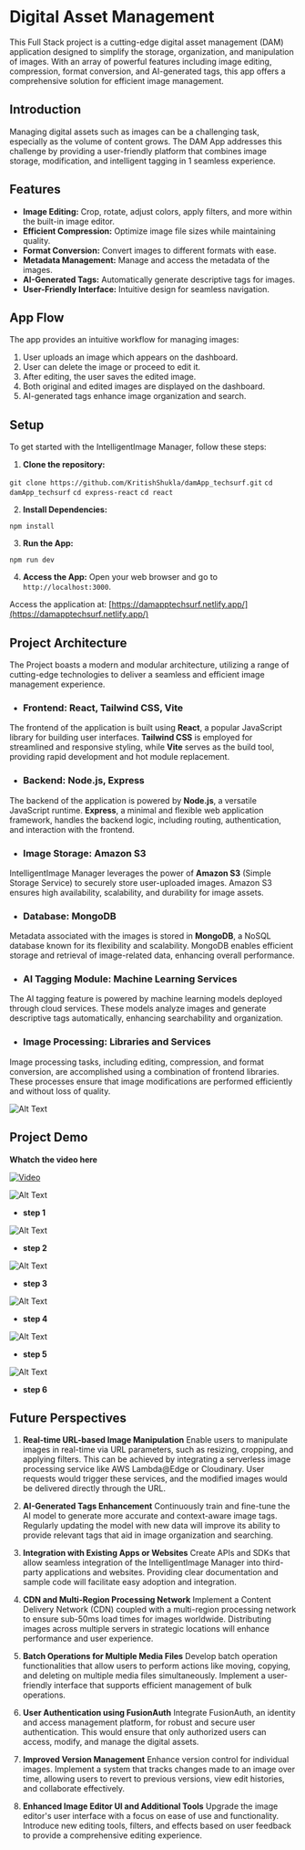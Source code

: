 # Digital Asset Management

This Full Stack project is a cutting-edge digital asset management (DAM) application designed to simplify the storage, organization, and manipulation of images. With an array of powerful features including image editing, compression, format conversion, and AI-generated tags, this app offers a comprehensive solution for efficient image management.

## Introduction

Managing digital assets such as images can be a challenging task, especially as the volume of content grows. The DAM App addresses this challenge by providing a user-friendly platform that combines image storage, modification, and intelligent tagging in 1 seamless experience.

## Features

- **Image Editing:** Crop, rotate, adjust colors, apply filters, and more within the built-in image editor.
- **Efficient Compression:** Optimize image file sizes while maintaining quality.
- **Format Conversion:** Convert images to different formats with ease.
- **Metadata Management:** Manage and access the metadata of the images.
- **AI-Generated Tags:** Automatically generate descriptive tags for images.
- **User-Friendly Interface:** Intuitive design for seamless navigation.

## App Flow

The app provides an intuitive workflow for managing images:

1. User uploads an image which appears on the dashboard.
2. User can delete the image or proceed to edit it.
3. After editing, the user saves the edited image.
4. Both original and edited images are displayed on the dashboard.
5. AI-generated tags enhance image organization and search.

## Setup

To get started with the IntelligentImage Manager, follow these steps:

1. **Clone the repository:**

`git clone https://github.com/KritishShukla/damApp_techsurf.git`
`cd damApp_techsurf`
`cd express-react`
`cd react`

2. **Install Dependencies:**

`npm install`


3. **Run the App:**

`npm run dev`


4. **Access the App:**
Open your web browser and go to `http://localhost:3000`.

Access the application at: [https://damapptechsurf.netlify.app/](https://damapptechsurf.netlify.app/)



## Project Architecture

The Project boasts a modern and modular architecture, utilizing a range of cutting-edge technologies to deliver a seamless and efficient image management experience.

- ### Frontend: React, Tailwind CSS, Vite

The frontend of the application is built using **React**, a popular JavaScript library for building user interfaces. **Tailwind CSS** is employed for streamlined and responsive styling, while **Vite** serves as the build tool, providing rapid development and hot module replacement.

- ### Backend: Node.js, Express

The backend of the application is powered by **Node.js**, a versatile JavaScript runtime. **Express**, a minimal and flexible web application framework, handles the backend logic, including routing, authentication, and interaction with the frontend.

- ### Image Storage: Amazon S3

IntelligentImage Manager leverages the power of **Amazon S3** (Simple Storage Service) to securely store user-uploaded images. Amazon S3 ensures high availability, scalability, and durability for image assets.

- ### Database: MongoDB

Metadata associated with the images is stored in **MongoDB**, a NoSQL database known for its flexibility and scalability. MongoDB enables efficient storage and retrieval of image-related data, enhancing overall performance.

- ### AI Tagging Module: Machine Learning Services

The AI tagging feature is powered by machine learning models deployed through cloud services. These models analyze images and generate descriptive tags automatically, enhancing searchability and organization.

- ### Image Processing: Libraries and Services

Image processing tasks, including editing, compression, and format conversion, are accomplished using a combination of frontend libraries. These processes ensure that image modifications are performed efficiently and without loss of quality.

![Alt Text](https://ik.imagekit.io/kritish10/archi.jpg?updatedAt=1693185722521)

## Project Demo

**Whatch the video here**

[![Video](https://img.youtube.com/vi/TiamK3bSncs/0.jpg)](https://youtu.be/TiamK3bSncs)


![Alt Text](https://ik.imagekit.io/kritish10/td1.jpeg?updatedAt=1693206245895)
- **step 1**

![Alt Text](https://ik.imagekit.io/kritish10/td2.jpeg?updatedAt=1693206245166)
- **step 2**

![Alt Text](https://ik.imagekit.io/kritish10/td3.jpeg?updatedAt=1693206245231)
- **step 3**

![Alt Text](https://ik.imagekit.io/kritish10/td5.jpeg?updatedAt=1693206245190)
- **step 4**

![Alt Text](https://ik.imagekit.io/kritish10/td6.jpeg?updatedAt=1693206245361)
- **step 5**

![Alt Text](https://ik.imagekit.io/kritish10/td7.jpeg?updatedAt=1693206245311)
- **step 6**

## Future Perspectives

1. **Real-time URL-based Image Manipulation**
   Enable users to manipulate images in real-time via URL parameters, such as resizing, cropping, and applying filters. This can be achieved by integrating a serverless image processing service like AWS Lambda@Edge or Cloudinary. User requests would trigger these services, and the modified images would be delivered directly through the URL.

2. **AI-Generated Tags Enhancement**
   Continuously train and fine-tune the AI model to generate more accurate and context-aware image tags. Regularly updating the model with new data will improve its ability to provide relevant tags that aid in image organization and searching.

3. **Integration with Existing Apps or Websites**
   Create APIs and SDKs that allow seamless integration of the IntelligentImage Manager into third-party applications and websites. Providing clear documentation and sample code will facilitate easy adoption and integration.

4. **CDN and Multi-Region Processing Network**
   Implement a Content Delivery Network (CDN) coupled with a multi-region processing network to ensure sub-50ms load times for images worldwide. Distributing images across multiple servers in strategic locations will enhance performance and user experience.

5. **Batch Operations for Multiple Media Files**
   Develop batch operation functionalities that allow users to perform actions like moving, copying, and deleting on multiple media files simultaneously. Implement a user-friendly interface that supports efficient management of bulk operations.

6. **User Authentication using FusionAuth**
   Integrate FusionAuth, an identity and access management platform, for robust and secure user authentication. This would ensure that only authorized users can access, modify, and manage the digital assets.

7. **Improved Version Management**
   Enhance version control for individual images. Implement a system that tracks changes made to an image over time, allowing users to revert to previous versions, view edit histories, and collaborate effectively.

8. **Enhanced Image Editor UI and Additional Tools**
   Upgrade the image editor's user interface with a focus on ease of use and functionality. Introduce new editing tools, filters, and effects based on user feedback to provide a comprehensive editing experience.
